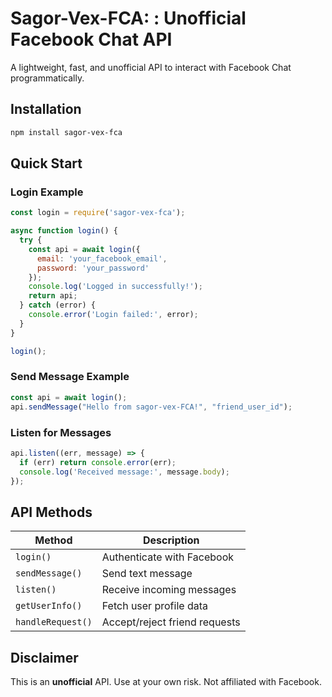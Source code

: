 # Sagor-Vex-FCA: : Unofficial Facebook Chat API

A lightweight, fast, and unofficial API to interact with Facebook Chat programmatically.

## Installation
```bash
npm install sagor-vex-fca
```

## Quick Start

### Login Example
```javascript
const login = require('sagor-vex-fca');

async function login() {
  try {
    const api = await login({
      email: 'your_facebook_email',
      password: 'your_password'
    });
    console.log('Logged in successfully!');
    return api;
  } catch (error) {
    console.error('Login failed:', error);
  }
}

login();
```

### Send Message Example
```javascript
const api = await login();
api.sendMessage("Hello from sagor-vex-FCA!", "friend_user_id");
```

### Listen for Messages
```javascript
api.listen((err, message) => {
  if (err) return console.error(err);
  console.log('Received message:', message.body);
});
```

## API Methods
| Method               | Description                          |
|----------------------|--------------------------------------|
| `login()`            | Authenticate with Facebook           |
| `sendMessage()`      | Send text message                    |
| `listen()`           | Receive incoming messages            |
| `getUserInfo()`      | Fetch user profile data              |
| `handleRequest()`    | Accept/reject friend requests        |

## Disclaimer
This is an **unofficial** API. Use at your own risk. Not affiliated with Facebook.

